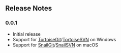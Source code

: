 ## Release Notes

### 0.0.1

- Initial release
- Support for [TortoiseGit](https://tortoisegit.org/)/[TortoiseSVN](https://tortoisesvn.net/) on Windows
- Support for [SnailGit](https://www.langui.net/snailgit/)/[SnailSVN](https://www.langui.net/snailsvn/) on macOS
